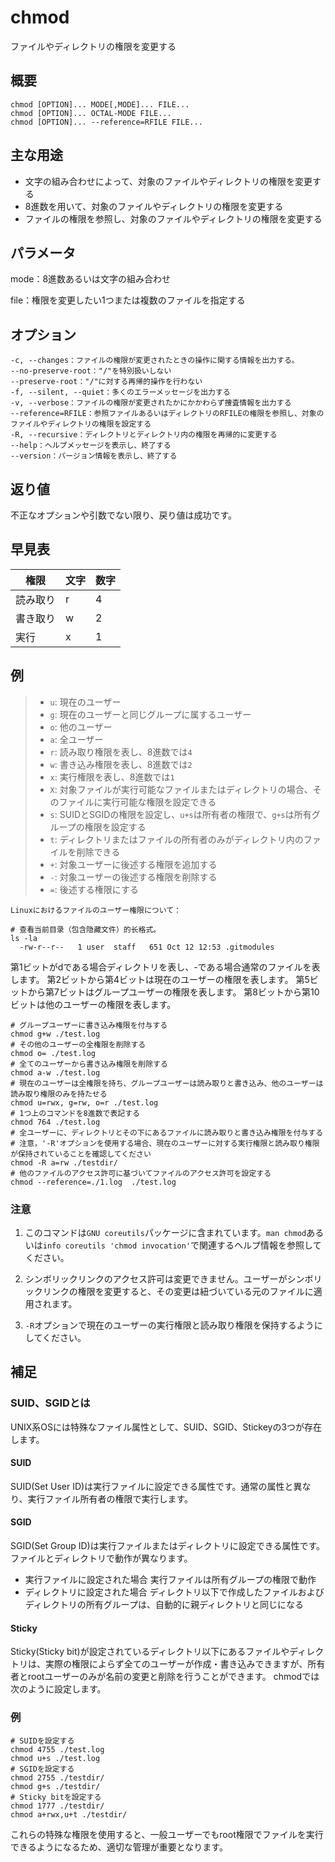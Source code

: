 chmod
===

ファイルやディレクトリの権限を変更する

## 概要

```shell
chmod [OPTION]... MODE[,MODE]... FILE...
chmod [OPTION]... OCTAL-MODE FILE...
chmod [OPTION]... --reference=RFILE FILE...
```

## 主な用途

- 文字の組み合わせによって、対象のファイルやディレクトリの権限を変更する
- 8進数を用いて、対象のファイルやディレクトリの権限を変更する
- ファイルの権限を参照し、対象のファイルやディレクトリの権限を変更する

## パラメータ

mode：8進数あるいは文字の組み合わせ

file：権限を変更したい1つまたは複数のファイルを指定する

## オプション 

```shell
-c, --changes：ファイルの権限が変更されたときの操作に関する情報を出力する。
--no-preserve-root："/"を特別扱いしない
--preserve-root："/"に対する再帰的操作を行わない
-f, --silent, --quiet：多くのエラーメッセージを出力する
-v, --verbose：ファイルの権限が変更されたかにかかわらず捜査情報を出力する
--reference=RFILE：参照ファイルあるいはディレクトリのRFILEの権限を参照し、対象のファイルやディレクトリの権限を設定する
-R, --recursive：ディレクトリとディレクトリ内の権限を再帰的に変更する
--help：ヘルプメッセージを表示し、終了する
--version：バージョン情報を表示し、終了する
```

## 返り値

不正なオプションや引数でない限り、戻り値は成功です。

## 早見表

| 権限 | 文字 | 数字 |  
|----|----|----|
|読み取り|r|4|  
|書き取り|w|2|  
|実行|x|1|

##  例

> - `u`: 現在のユーザー
> - `g`: 現在のユーザーと同じグループに属するユーザー
> - `o`: 他のユーザー
> - `a`: 全ユーザー
> - `r`: 読み取り権限を表し、8進数では`4`
> - `w`: 書き込み権限を表し、8進数では`2`
> - `x`: 実行権限を表し、8進数では`1`
> - `X`: 対象ファイルが実行可能なファイルまたはディレクトリの場合、そのファイルに実行可能な権限を設定できる
> - `s`: SUIDとSGIDの権限を設定し、`u+s`は所有者の権限で、`g+s`は所有グループの権限を設定する
> - `t`: ディレクトリまたはファイルの所有者のみがディレクトリ内のファイルを削除できる
> - `+`: 対象ユーザーに後述する権限を追加する
> - `-`: 対象ユーザーの後述する権限を削除する
> - `=`: 後述する権限にする

```shell
Linuxにおけるファイルのユーザー権限について：

# 查看当前目录（包含隐藏文件）的长格式。
ls -la
  -rw-r--r--   1 user  staff   651 Oct 12 12:53 .gitmodules
```
第1ビットがdである場合ディレクトリを表し、-である場合通常のファイルを表します。
第2ビットから第4ビットは現在のユーザーの権限を表します。
第5ビットから第7ビットはグループユーザーの権限を表します。
第8ビットから第10ビットは他のユーザーの権限を表します。


```shell
# グループユーザーに書き込み権限を付与する
chmod g+w ./test.log
# その他のユーザーの全権限を削除する
chmod o= ./test.log
# 全てのユーザーから書き込み権限を削除する
chmod a-w ./test.log
# 現在のユーザーは全権限を持ち、グループユーザーは読み取りと書き込み、他のユーザーは読み取り権限のみを持たせる
chmod u=rwx, g=rw, o=r ./test.log
# 1つ上のコマンドを8進数で表記する
chmod 764 ./test.log
# 全ユーザーに、ディレクトリとその下にあるファイルに読み取りと書き込み権限を付与する
# 注意，'-R'オプションを使用する場合、現在のユーザーに対する実行権限と読み取り権限が保持されていることを確認してください
chmod -R a=rw ./testdir/
# 他のファイルのアクセス許可に基づいてファイルのアクセス許可を設定する
chmod --reference=./1.log  ./test.log
```

### 注意

1. このコマンドは`GNU coreutils`パッケージに含まれています。`man chmod`あるいは`info coreutils 'chmod invocation'`で関連するヘルプ情報を参照してください。

2. シンボリックリンクのアクセス許可は変更できません。ユーザーがシンボリックリンクの権限を変更すると、その変更は紐づいている元のファイルに適用されます。

3. `-R`オプションで現在のユーザーの実行権限と読み取り権限を保持するようにしてください。

## 補足
### SUID、SGIDとは
UNIX系OSには特殊なファイル属性として、SUID、SGID、Stickeyの3つが存在します。

#### SUID
SUID(Set User ID)は実行ファイルに設定できる属性です。通常の属性と異なり、実行ファイル所有者の権限で実行します。

#### SGID
SGID(Set Group ID)は実行ファイルまたはディレクトリに設定できる属性です。  
ファイルとディレクトリで動作が異なります。
- 実行ファイルに設定された場合
実行ファイルは所有グループの権限で動作
- ディレクトリに設定された場合
ディレクトリ以下で作成したファイルおよびディレクトリの所有グループは、自動的に親ディレクトリと同じになる

#### Sticky
Sticky(Sticky bit)が設定されているディレクトリ以下にあるファイルやディレクトリは、実際の権限によらず全てのユーザーが作成・書き込みできますが、所有者とrootユーザーのみが名前の変更と削除を行うことができます。
chmodでは次のように設定します。

### 例

```shell
# SUIDを設定する
chmod 4755 ./test.log
chmod u+s ./test.log
# SGIDを設定する
chmod 2755 ./testdir/
chmod g+s ./testdir/
# Sticky bitを設定する
chmod 1777 ./testdir/
chmod a+rwx,u+t ./testdir/
```

これらの特殊な権限を使用すると、一般ユーザーでもroot権限でファイルを実行できるようになるため、適切な管理が重要となります。